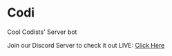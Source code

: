 # Codi

Cool Codists' Server bot

Join our Discord Server to check it out LIVE:  [Click Here](https://discord.gg/bxrYFN9)